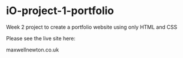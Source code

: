 # iO-project-1-portfolio
Week 2 project to create a portfolio website using only HTML and CSS

Please see the live site here:

maxwellnewton.co.uk
